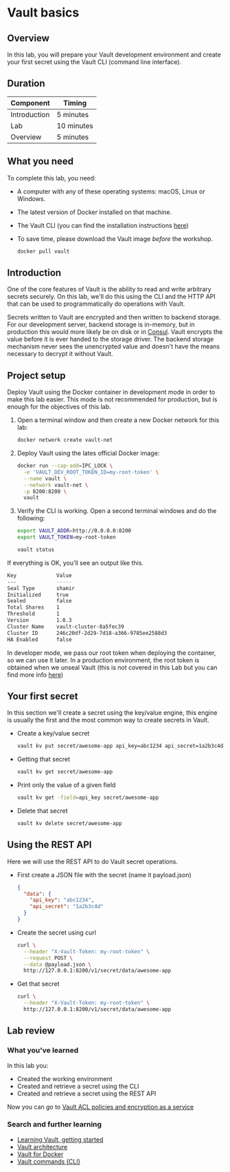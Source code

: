 # Vault basics

## Overview

In this lab, you will prepare your Vault development environment and create your first secret using the Vault CLI (command line interface).

## Duration

|Component       |Timing            |
|----------------|------------------|
|Introduction    |5 minutes         |
|Lab             |10 minutes        |
|Overview        |5 minutes         |

## What you need

To complete this lab, you need:

- A computer with any of these operating systems: macOS, Linux or Windows.
- The latest version of Docker installed on that machine.
- The Vault CLI (you can find the installation instructions [here](https://www.vaultproject.io/docs/install/))
- To save time, please download the Vault image *before* the workshop.

  ```bash
  docker pull vault
  ```

## Introduction

One of the core features of Vault is the ability to read and write arbitrary secrets securely. On this lab, we'll do this using the CLI and the HTTP API that can be used to programmatically do operations with Vault.

Secrets written to Vault are encrypted and then written to backend storage. For our development server, backend storage is in-memory, but in production this would more likely be on disk or in [Consul](https://www.consul.io/). Vault encrypts the value before it is ever handed to the storage driver. The backend storage mechanism never sees the unencrypted value and doesn't have the means necessary to decrypt it without Vault.

## Project setup

Deploy Vault using the Docker container in development mode in order to make this lab easier. This mode is not recommended for production, but is enough for the objectives of this lab.

1. Open a terminal window and then create a new Docker network for this lab:

    ```bash
    docker network create vault-net
    ```

2. Deploy Vault using the lates official Docker image:

    ```bash
    docker run --cap-add=IPC_LOCK \
      -e 'VAULT_DEV_ROOT_TOKEN_ID=my-root-token' \
      --name vault \
      --network vault-net \
      -p 8200:8200 \
      vault
    ```

3. Verify the CLI is working. Open a second terminal windows and do the following:

    ```bash
    export VAULT_ADDR=http://0.0.0.0:8200
    export VAULT_TOKEN=my-root-token

    vault status
    ```

If everything is OK, you'll see an output like this.

  ```bash
  Key             Value
  ---             -----
  Seal Type       shamir
  Initialized     true
  Sealed          false
  Total Shares    1
  Threshold       1
  Version         1.0.3
  Cluster Name    vault-cluster-8a5fec39
  Cluster ID      246c20df-2d29-7d18-a366-9785ee2588d3
  HA Enabled      false
  ```

In developer mode, we pass our root token when deploying the container, so we can use it later. In a production environment, the root token is obtained when we unseal Vault (this is not covered in this Lab but you can find more info [here](https://www.vaultproject.io/docs/concepts/seal.html))

## Your first secret

In this section we'll create a secret using the key/value engine, this engine is usually the first and the most common way to create secrets in Vault.

- Create a key/value secret

  ```bash
  vault kv put secret/awesome-app api_key=abc1234 api_secret=1a2b3c4d
  ```

- Getting that secret

  ```bash
  vault kv get secret/awesome-app
  ```

- Print only the value of a given field

  ```bash
  vault kv get -field=api_key secret/awesome-app
  ```

- Delete that secret

  ```bash
  vault kv delete secret/awesome-app
  ```

## Using the REST API

Here we will use the REST API to do Vault secret operations.

- First create a JSON file with the secret (name it payload.json)

  ```json
  {
    "data": {
      "api_key": "abc1234",
      "api_secret": "1a2b3c4d"
    }
  }
  ```

- Create the secret using curl

  ```bash
  curl \
    --header "X-Vault-Token: my-root-token" \
    --request POST \
    --data @payload.json \
    http://127.0.0.1:8200/v1/secret/data/awesome-app
  ```

- Get that secret

  ```bash
  curl \
    --header "X-Vault-Token: my-root-token" \
    http://127.0.0.1:8200/v1/secret/data/awesome-app
  ```

## Lab review

### What you've learned

In this lab you:

- Created the working environment
- Created and retrieve a secret using the CLI
- Created and retrieve a secret using the REST API

Now you can go to [Vault ACL policies and encryption as a service](https://github.com/walmartdigital/vault-101/blob/master/labs/lab-02.md)


### Search and further learning

- [Learning Vault, getting started](https://learn.hashicorp.com/vault/?track=getting-started#getting-started)
- [Vault architecture](https://www.vaultproject.io/docs/internals/architecture.html)
- [Vault for Docker](https://github.com/docker-library/docs/tree/master/vault)
- [Vault commands (CLI)](https://www.vaultproject.io/docs/commands/index.html)
